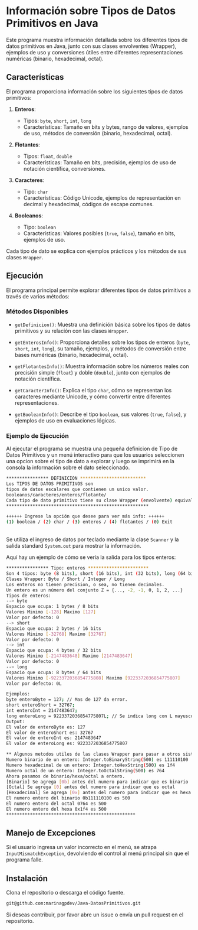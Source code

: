 # Información sobre Tipos de Datos Primitivos en Java

Este programa muestra información detallada sobre los diferentes tipos de datos primitivos en Java, junto con sus clases envolventes (Wrapper), ejemplos de uso y conversiones útiles entre diferentes representaciones numéricas (binario, hexadecimal, octal).

## Características

El programa proporciona información sobre los siguientes tipos de datos primitivos:

1. **Enteros**:
    - Tipos: `byte`, `short`, `int`, `long`
    - Características: Tamaño en bits y bytes, rango de valores, ejemplos de uso, métodos de conversión (binario, hexadecimal, octal).
   
2. **Flotantes**:
    - Tipos: `float`, `double`
    - Características: Tamaño en bits, precisión, ejemplos de uso de notación científica, conversiones.
   
3. **Caracteres**:
    - Tipo: `char`
    - Características: Código Unicode, ejemplos de representación en decimal y hexadecimal, códigos de escape comunes.

4. **Booleanos**:
    - Tipo: `boolean`
    - Características: Valores posibles (`true`, `false`), tamaño en bits, ejemplos de uso.

Cada tipo de dato se explica con ejemplos prácticos y los métodos de sus clases `Wrapper`.

## Ejecución

El programa principal permite explorar diferentes tipos de datos primitivos a través de varios métodos:

### Métodos Disponibles

- `getDefinicion()`: Muestra una definición básica sobre los tipos de datos primitivos y su relación con las clases `Wrapper`.
  
- `getEnterosInfo()`: Proporciona detalles sobre los tipos de enteros (`byte`, `short`, `int`, `long`), su tamaño, ejemplos, y métodos de conversión entre bases numéricas (binario, hexadecimal, octal).

- `getFlotantesInfo()`: Muestra información sobre los números reales con precisión simple (`float`) y doble (`double`), junto con ejemplos de notación científica.

- `getCaracterInfo()`: Explica el tipo `char`, cómo se representan los caracteres mediante Unicode, y cómo convertir entre diferentes representaciones.

- `getBooleanInfo()`: Describe el tipo `boolean`, sus valores (`true`, `false`), y ejemplos de uso en evaluaciones lógicas.

### Ejemplo de Ejecución

Al ejecutar el programa se muestra una pequeña definicion de Tipo de 
Datos Primitivos y un menú interactivo para que los usuarios seleccionen una opcion sobre el tipo de dato a explorar y luego se  imprimirá en la consola la información sobre el dato seleccionado.

```bash
**************** DEFINICION *************************
Los TIPOS DE DATOS PRIMITIVOS son 
tipos de datos escalares que contienen un unico valor.
booleanos/caracteres/enteros/flotante/
Cada tipo de dato primitivo tiene su clase Wrapper (envolvente) equivalente. Y les da funcionalidad extra.
******************************************************

++++++ Ingrese la opción que desee para ver más info: ++++++
(1) boolean / (2) char / (3) enteros / (4) flotantes / (0) Exit
```

\
Se utiliza el ingreso de datos por teclado mediante la clase `Scanner` y la salida standard `System.out` para mostrar la información.


Aquí hay un ejemplo de cómo se vería la salida para los tipos enteros:

```bash
**************** Tipo: enteros ***********************
Son 4 tipos: byte (8 bits), short (16 bits), int (32 bits), long (64 bits)
Clases Wrapper: Byte / Short / Integer / Long
Los enteros no tienen precision, o sea, no tienen decimales.
Un entero es un número del conjunto Z = {..., -2, -1, 0, 1, 2, ...}
Tipos de enteros:
--> byte
Espacio que ocupa: 1 bytes / 8 bits 
Valores Minimo [-128] Maximo [127]
Valor por defecto: 0
--> short
Espacio que ocupa: 2 bytes / 16 bits 
Valores Minimo [-32768] Maximo [32767]
Valor por defecto: 0
--> int
Espacio que ocupa: 4 bytes / 32 bits 
Valores Minimo [-2147483648] Maximo [2147483647]
Valor por defecto: 0
--> long
Espacio que ocupa: 8 bytes / 64 bits 
Valores Minimo [-9223372036854775808] Maximo [9223372036854775807]
Valor por defecto: 0L

Ejemplos:
byte enteroByte = 127; // Mas de 127 da error.
short enteroShort = 32767;
int enteroInt = 2147483647;
long enteroLong = 9223372036854775807L; // Se indica long con L mayuscula
Output:
El valor de enteroByte es: 127
El valor de enteroShort es: 32767
El valor de enteroInt es: 2147483647
El valor de enteroLong es: 9223372036854775807

** Algunos metodos utiles de las clases Wrapper para pasar a otros sistemas de numeracion: Binario/Hexa/Octal
Numero binario de un entero: Integer.toBinaryString(500) es 111110100
Numero hexadecimal de un entero: Integer.toHexString(500) es 1f4
Numero octal de un entero: Integer.toOctalString(500) es 764
Ahora pasamos de binario/hexa/octal a entero.
[Binario] Se agrega [0b] antes del numero para indicar que es binario
[Octal] Se agrega [0] antes del numero para indicar que es octal
[Hexadecimal] Se agrega [0x] antes del numero para indicar que es hexa
El numero entero del binario 0b111110100 es 500
El numero entero del octal 0764 es 500
El numero entero del hexa 0x1f4 es 500
*************************************************
```

## Manejo de Excepciones

Si el usuario ingresa un valor incorrecto en el menú, se atrapa  `InputMismatchException`, devolviendo el control al menú principal sin que el programa falle.

## Instalación

Clona el repositorio o descarga el código fuente.
   ```bash
   git@github.com:marinagpdev/Java-DatosPrimitivos.git
```
Si deseas contribuir, por favor abre un issue o envía un pull request en el repositorio.
